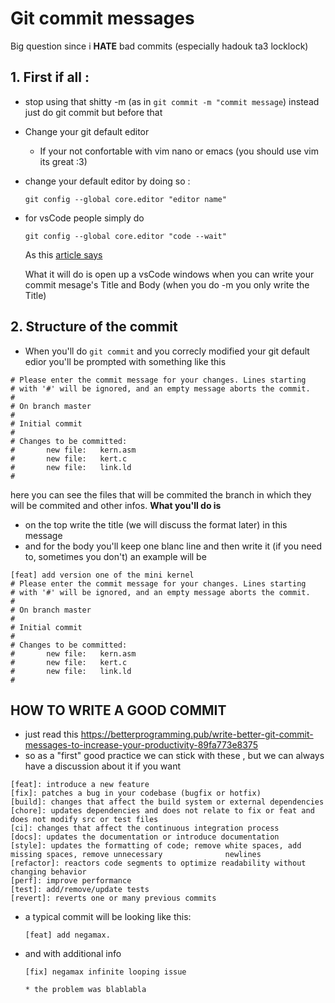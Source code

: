 # Git commit messages 

Big question  since i **HATE** bad commits (especially hadouk ta3 locklock)

## 1. First if all : 
- stop using that shitty -m (as in `git commit -m "commit message`)
instead just do git commit  but before that 
- Change your git default editor
	- If your not confortable with vim nano or emacs (you should use vim its great :3)
- change your default editor by doing so :
	```
	git config --global core.editor "editor name"
	```
- for vsCode people simply do 
	```
	git config --global core.editor "code --wait"
	```
	As this [article  says](https://dev.to/biancapower/how-to-change-your-default-text-editor-for-git-and-avoid-vim-fk0) 

	What it will do is open up a vsCode windows when you can write your commit mesage's Title and Body (when you do -m you only write the Title)

## 2. Structure of the commit

- When you'll do `git commit`  and you correcly modified your git default edior you'll be prompted with something like this



```
# Please enter the commit message for your changes. Lines starting
# with '#' will be ignored, and an empty message aborts the commit.
#
# On branch master
#
# Initial commit
#
# Changes to be committed:
#       new file:   kern.asm
#       new file:   kert.c
#       new file:   link.ld
#
```
here you can see the files that will be commited the branch in which they will be commited and other infos.
**What you'll do is** 
- on the top write the title (we will discuss the format later) in this message 
- and for the body you'll keep one blanc line and then write it (if you need to, sometimes you don't)
an example will be 
```
[feat] add version one of the mini kernel
# Please enter the commit message for your changes. Lines starting
# with '#' will be ignored, and an empty message aborts the commit.
#
# On branch master
#
# Initial commit
#
# Changes to be committed:
#       new file:   kern.asm
#       new file:   kert.c
#       new file:   link.ld
#
```
## HOW TO WRITE A GOOD COMMIT

- just read this https://betterprogramming.pub/write-better-git-commit-messages-to-increase-your-productivity-89fa773e8375 
- so as a "first" good practice we can stick with these , but we can always have a discussion about it if you want


```
[feat]: introduce a new feature
[fix]: patches a bug in your codebase (bugfix or hotfix)
[build]: changes that affect the build system or external dependencies
[chore]: updates dependencies and does not relate to fix or feat and does not modify src or test files
[ci]: changes that affect the continuous integration process
[docs]: updates the documentation or introduce documentation
[style]: updates the formatting of code; remove white spaces, add missing spaces, remove unnecessary              newlines
[refactor]: reactors code segments to optimize readability without changing behavior
[perf]: improve performance
[test]: add/remove/update tests
[revert]: reverts one or many previous commits
```

- a typical commit will be looking like this:

	```
	[feat] add negamax.
	```
- and with additional info 

	```
	[fix] negamax infinite looping issue
	
	* the problem was blablabla
	```


